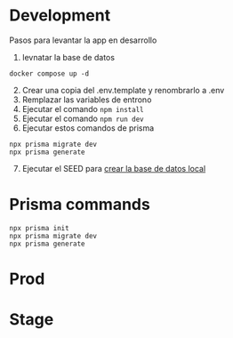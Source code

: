 # Development
Pasos para levantar la app en desarrollo 

1. levnatar la base de datos
```
docker compose up -d
```

2. Crear una copia del .env.template y renombrarlo a .env
3. Remplazar las variables de entrono
4. Ejecutar el comando ```npm install```
5. Ejecutar el comando ```npm run dev```
6. Ejecutar estos comandos de prisma 
```
npx prisma migrate dev
npx prisma generate
```
7. Ejecutar el SEED para [crear la base de datos local](http://localhost:3000/api/seed)

# Prisma commands
```
npx prisma init
npx prisma migrate dev
npx prisma generate
```

# Prod

# Stage